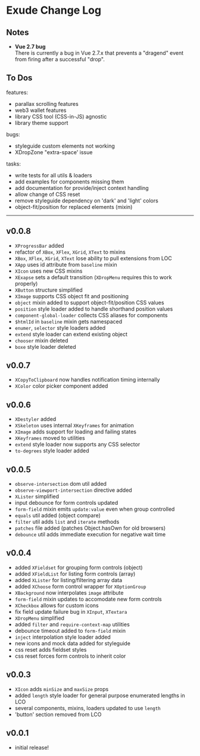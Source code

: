 # Exude Change Log

## Notes

- __Vue 2.7 bug__  
There is currently a bug in Vue 2.7.x that prevents a "dragend" event from firing after a successful "drop".


## To Dos

features:
- parallax scrolling features
- web3 wallet features
- library CSS tool (CSS-in-JS) agnostic
- library theme support

bugs:
- styleguide custom elements not working
- XDropZone "extra-space' issue

tasks:
- write tests for all utils & loaders
- add examples for components missing them
- add documentation for provide/inject context handling
- allow change of CSS reset
- remove styleguide dependency on 'dark' and 'light' colors
- object-fit/position for replaced elements (mixin)


---
## v0.0.8

- `XProgressBar` added
- refactor of `XBox`, `XFlex`, `XGrid`, `XText` to mixins
- `XBox`, `XFlex`, `XGrid`, `XText` lose ability to pull extensions from LOC
- `XApp` uses id attribute from `baseline` mixin
- `XIcon` uses new CSS mixins
- `XExapse` sets a default transition (`XDropMenu` requires this to work properly)
- `XButton` structure simplified
- `XImage` supports CSS object fit and positioning
- `object` mixin added to support object-fit/position CSS values
- `position` style loader added to handle shorthand position values
- `component-global-loader` collects CSS aliases for components
- `$htmlId` in `baseline` mixin gets namespaced
- `enumer`, `selector` style loaders added
- `extend` style loader can extend existing object
- `chooser` mixin deleted
- `boxe` style loader deleted


## v0.0.7

- `XCopyToClipboard` now handles notification timing internally
- `XColor` color picker component added


## v0.0.6

- `XDestyler` added
- `XSkeleton` uses internal `XKeyframes` for animation
- `XImage` adds support for loading and failing states
- `XKeyframes` moved to utilities
- `extend` style loader now supports any CSS selector
- `to-degrees` style loader added


## v0.0.5

- `observe-intersection` dom util added
- `observe-viewport-intersection` directive added
- `XLister` simplified
- input debounce for form controls updated
- `form-field` mixin emits `update:value` even when group controlled
- `equals` util added (object compare)
- `filter` util adds `list` and `iterate` methods
- `patches` file added (patches Object.hasOwn for old browsers)
- `debounce` util adds immediate execution for negative wait time


## v0.0.4

- added `XFieldset` for grouping form controls (object)
- added `XFieldList` for listing form controls (array)
- added `XLister` for listing/filtering array data
- added `XChoose` form control wrapper for `XOptionGroup`
- `XBackground` now interpolates `image` attribute
- `form-field` mixin updates to accomodate new form controls
- `XCheckbox` allows for custom icons
- fix field update failure bug in `XInput`, `XTextara` 
- `XDropMenu` simplified
- added `filter` and `require-context-map` utilities
- debounce timeout added to `form-field` mixin
- `inject` interpolation style loader added
- new icons and mock data added for styleguide
- css reset adds fieldset styles
- css reset forces form controls to inherit color


## v0.0.3

- `XIcon` adds `minSize` and `maxSize` props
- added `length` style loader for general purpose enumerated lengths in LCO
- several components, mixins, loaders updated to use `length`
- 'button' section removed from LCO


## v0.0.1

- initial release!
